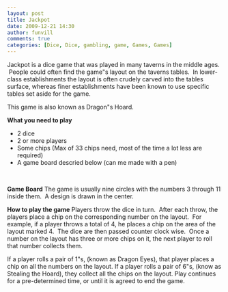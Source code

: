 ```yaml
---
layout: post
title: Jackpot
date: 2009-12-21 14:30
author: funvill
comments: true
categories: [Dice, Dice, gambling, game, Games, Games]
---
```

Jackpot is a dice game that was played in many taverns in the middle ages.  People could often find the game&quot;s layout on the taverns tables.  In lower-class establishments the layout is often crudely carved into the tables surface, whereas finer establishments have been known to use specific tables set aside for the game.

This game is also known as Dragon&quot;s Hoard.

<strong>What you need to play</strong>

<strong>
<ul>
	<li><span style="font-weight: normal;">2 dice</span></li>
	<li><span style="font-weight: normal;">2 or more players</span></li>
	<li><span style="font-weight: normal;">Some chips (Max of 33 chips need, most of the time a lot less are required)</span></li>
	<li><span style="font-weight: normal;">A game board descried below (can me made with a pen)</span></li>
</ul>
</strong>

 

<strong>Game Board</strong>
The game is usually nine circles with the numbers 3 through 11 inside them.  A design is drawn in the center.

<strong>How to play the game</strong>
Players throw the dice in turn.  After each throw, the players place a chip on the corresponding number on the layout.  For example, if a player throws a total of 4, he places a chip on the area of the layout marked 4.  The dice are then passed counter clock wise.  Once a number on the layout has three or more chips on it, the next player to roll that number collects them.

If a player rolls a pair of 1&quot;s, (known as Dragon Eyes), that player places a chip on all the numbers on the layout.
If a player rolls a pair of 6&quot;s, (know as Stealing the Hoard), they collect all the chips on the layout.
Play continues for a pre-determined time, or until it is agreed to end the game.
